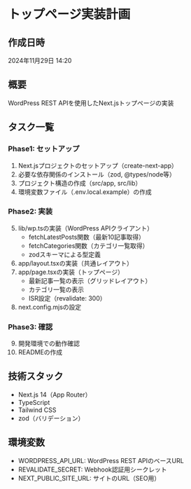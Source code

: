 # トップページ実装計画

## 作成日時

2024年11月29日 14:20

## 概要

WordPress REST APIを使用したNext.jsトップページの実装

## タスク一覧

### Phase1: セットアップ

1. Next.jsプロジェクトのセットアップ（create-next-app）
2. 必要な依存関係のインストール（zod, @types/node等）
3. プロジェクト構造の作成（src/app, src/lib）
4. 環境変数ファイル（.env.local.example）の作成

### Phase2: 実装

5. lib/wp.tsの実装（WordPress APIクライアント）
   - fetchLatestPosts関数（最新10記事取得）
   - fetchCategories関数（カテゴリ一覧取得）
   - zodスキーマによる型定義
6. app/layout.tsxの実装（共通レイアウト）
7. app/page.tsxの実装（トップページ）
   - 最新記事一覧の表示（グリッドレイアウト）
   - カテゴリ一覧の表示
   - ISR設定（revalidate: 300）
8. next.config.mjsの設定

### Phase3: 確認

9. 開発環境での動作確認
10. READMEの作成

## 技術スタック

- Next.js 14（App Router）
- TypeScript
- Tailwind CSS
- zod（バリデーション）

## 環境変数

- WORDPRESS_API_URL: WordPress REST APIのベースURL
- REVALIDATE_SECRET: Webhook認証用シークレット
- NEXT_PUBLIC_SITE_URL: サイトのURL（SEO用）
